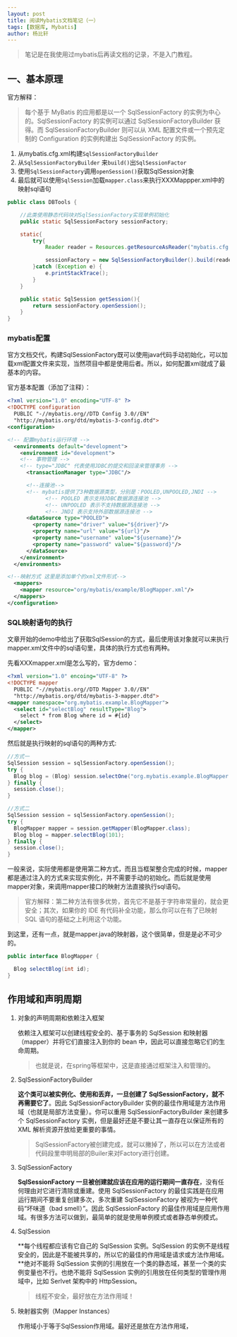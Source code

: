 ```yaml
---
layout: post
title: 阅读Mybatis文档笔记（一）
tags: [数据库, Mybatis]
author: 杨比轩
---
```


> 笔记是在我使用过mybatis后再读文档的记录，不是入门教程。

## 一、基本原理

官方解释：

> 每个基于 MyBatis 的应用都是以一个 SqlSessionFactory 的实例为中心的。SqlSessionFactory 的实例可以通过 SqlSessionFactoryBuilder 获得。而 SqlSessionFactoryBuilder 则可以从 XML 配置文件或一个预先定制的 Configuration 的实例构建出 SqlSessionFactory 的实例。

1. 从mybatis.cfg.xml构建`SqlSessionFactoryBuilder `
2. 从`SqlSessionFactoryBuilder` 来`build()`出`SqlSessionFactor`
3. 使用`SqlSessionFactory`调用`openSession()`获取SqlSession对象
4. 最后就可以使用`SqlSession`加载`mapper.class`来执行XXXMappper.xml中的映射sql语句

```java
public class DBTools {

	//此类使用静态代码块对SqlSessionFactory实现单例初始化
	public static SqlSessionFactory sessionFactory;

	static{
		try{
			Reader reader = Resources.getResourceAsReader("mybatis.cfg.xml");

			sessionFactory = new SqlSessionFactoryBuilder().build(reader);
		}catch (Exception e) {
			e.printStackTrace();
		}
	}

	public static SqlSession getSession(){
		return sessionFactory.openSession();
	}
}
```

### mybatis配置

官方文档交代，构建SqlSessionFactory既可以使用java代码手动初始化，可以加载xml配置文件来实现，当然项目中都是使用后者。所以，如何配置xml就成了最基本的内容。

官方基本配置（添加了注释）：

```xml
<?xml version="1.0" encoding="UTF-8" ?>
<!DOCTYPE configuration
  PUBLIC "-//mybatis.org//DTD Config 3.0//EN"
  "http://mybatis.org/dtd/mybatis-3-config.dtd">
<configuration>

<!-- 配置mybatis运行环境 -->
  <environments default="development">
    <environment id="development">
    <!-- 事物管理 -->
    <!-- type="JDBC" 代表使用JDBC的提交和回滚来管理事务 -->
      <transactionManager type="JDBC"/>

      <!--连接池-->
      <!-- mybatis提供了3种数据源类型，分别是：POOLED,UNPOOLED,JNDI -->
			<!-- POOLED 表示支持JDBC数据源连接池 -->
			<!-- UNPOOLED 表示不支持数据源连接池 -->
			<!-- JNDI 表示支持外部数据源连接池 -->
      <dataSource type="POOLED">
        <property name="driver" value="${driver}"/>
        <property name="url" value="${url}"/>
        <property name="username" value="${username}"/>
        <property name="password" value="${password}"/>
      </dataSource>
    </environment>
  </environments>

<!--映射方式 这里是添加单个的xml文件形式-->
  <mappers>
    <mapper resource="org/mybatis/example/BlogMapper.xml"/>
  </mappers>
</configuration>
```

### SQL映射语句的执行

文章开始的demo中给出了获取SqlSession的方式，最后使用该对象就可以来执行mapper.xml文件中的sql语句里，具体的执行方式也有两种。

先看XXXmapper.xml是怎么写的，官方demo：
```xml
<?xml version="1.0" encoing="UTF-8" ?>
<!DOCTYPE mapper
  PUBLIC "-//mybatis.org//DTD Mapper 3.0//EN"
  "http://mybatis.org/dtd/mybatis-3-mapper.dtd">
<mapper namespace="org.mybatis.example.BlogMapper">
  <select id="selectBlog" resultType="Blog">
    select * from Blog where id = #{id}
  </select>
</mapper>
```
然后就是执行映射的sql语句的两种方式:

```java
//方式一
SqlSession session = sqlSessionFactory.openSession();
try {
  Blog blog = (Blog) session.selectOne("org.mybatis.example.BlogMapper.selectBlog", 101);
} finally {
  session.close();
}

//方式二
SqlSession session = sqlSessionFactory.openSession();
try {
  BlogMapper mapper = session.getMapper(BlogMapper.class);
  Blog blog = mapper.selectBlog(101);
} finally {
  session.close();
}
```

一般来说，实际使用都是使用第二种方式，而且当框架整合完成的时候，mapper都是通过注入的方式来实现实例化，并不需要手动的初始化。而后就是使用mapper对象，来调用mapper接口的映射方法直接执行sql语句。

> 官方解释：第二种方法有很多优势，首先它不是基于字符串常量的，就会更安全；其次，如果你的 IDE 有代码补全功能，那么你可以在有了已映射 SQL 语句的基础之上利用这个功能。

到这里，还有一点，就是mapper.java的映射器，这个很简单，但是是必不可少的。

```java
public interface BlogMapper {

  Blog selectBlog(int id);
}
```

## 作用域和声明周期

1. 对象的声明周期和依赖注入框架

    依赖注入框架可以创建线程安全的、基于事务的 SqlSession 和映射器（mapper）并将它们直接注入到你的 bean 中，因此可以直接忽略它们的生命周期。

    > 也就是说，在spring等框架中，这是直接通过框架注入和管理的。

2. SqlSessionFactoryBuilder

    **这个类可以被实例化、使用和丢弃，一旦创建了 SqlSessionFactory，就不再需要它了**。因此 SqlSessionFactoryBuilder 实例的最佳作用域是方法作用域（也就是局部方法变量）。你可以重用 SqlSessionFactoryBuilder 来创建多个 SqlSessionFactory 实例，但是最好还是不要让其一直存在以保证所有的 XML 解析资源开放给更重要的事情。

    > SqlSessionFactory被创建完成，就可以撇掉了，所以可以在方法或者代码段里申明局部的Builer来对Factory进行创建。

3. SqlSessionFactory

    **SqlSessionFactory 一旦被创建就应该在应用的运行期间一直存在**，没有任何理由对它进行清除或重建。使用 SqlSessionFactory 的最佳实践是在应用运行期间不要重复创建多次，多次重建 SqlSessionFactory 被视为一种代码“坏味道（bad smell）”。因此 SqlSessionFactory 的最佳作用域是应用作用域。有很多方法可以做到，最简单的就是使用单例模式或者静态单例模式。

4. SqlSession

    **每个线程都应该有它自己的 SqlSession 实例。SqlSession 的实例不是线程安全的，因此是不能被共享的，所以它的最佳的作用域是请求或方法作用域。**绝对不能将 SqlSession 实例的引用放在一个类的静态域，甚至一个类的实例变量也不行。也绝不能将 SqlSession 实例的引用放在任何类型的管理作用域中，比如 Serlvet 架构中的 HttpSession。

    > 线程不安全，最好放在方法作用域！

5. 映射器实例（Mapper Instances）

    作用域小于等于SqlSession作用域。最好还是放在方法作用域，

